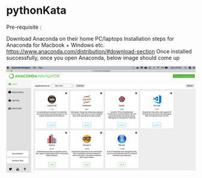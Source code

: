 # pythonKata


Pre-requisite :

Download Anaconda on their home PC/laptops 
Installation steps for Anaconda for Macbook + Windows etc. https://www.anaconda.com/distribution/#download-section
Once installed successfully, once you open Anaconda,  below image should come up 

![Image of AnacondaInstallation](https://github.com/anirbanchowdhury/pythonKata/blob/master/SuccessfulAnacondaInstallation.png)
